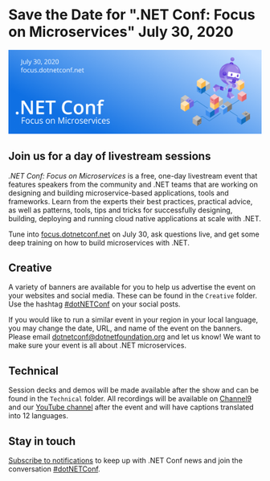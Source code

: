 # Save the Date for ".NET Conf: Focus on Microservices" July 30, 2020
[![](Creative/550x182.png)](https://focus.dotnetconf.net)

## Join us for a day of livestream sessions

*.NET Conf: Focus on Microservices* is a free, one-day livestream event that features speakers from the community and .NET teams that are working on designing and building microservice-based applications, tools and frameworks. Learn from the experts their best practices, practical advice, as well as patterns, tools, tips and tricks for successfully designing, building, deploying and running cloud native applications at scale with .NET.

Tune into [focus.dotnetconf.net](https://focus.dotnetconf.net) on July 30, ask questions live, and get some deep training on how to build microservices with .NET.

## Creative
A variety of banners are available for you to help us advertise the event on your websites and social media. These can be found in the `Creative` folder. Use the hashtag [#dotNETConf](https://twitter.com/search?q=%23dotnetconf) on your social posts.

If you would like to run a similar event in your region in your local language, you may change the date, URL, and name of the event on the banners. Please email dotnetconf@dotnetfoundation.org and let us know! We want to make sure your event is all about .NET microservices. 

## Technical
Session decks and demos will be made available after the show and  can be found in the `Technical` folder. All recordings will be available on [Channel9](https://channel9.msdn.com/Events/dotnetconf) and our [YouTube channel](https://youtube.com/dotnet) after the event and will have captions translated into 12 languages. 

## Stay in touch
[Subscribe to notifications](http://eepurl.com/gvEhgX) to keep up with .NET Conf news and join the conversation [#dotNETConf](https://twitter.com/search?q=%23dotnetconf).

